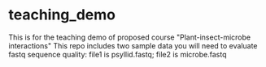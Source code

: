 # teaching_demo
This is for the teaching demo of proposed course "Plant-insect-microbe interactions"
This repo includes two sample data you will need to evaluate fastq sequence quality:
file1 is psyllid.fastq;
file2 is microbe.fastq
